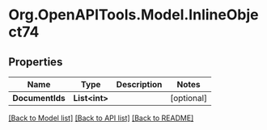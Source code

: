 
# Org.OpenAPITools.Model.InlineObject74

## Properties

Name | Type | Description | Notes
------------ | ------------- | ------------- | -------------
**DocumentIds** | **List&lt;int&gt;** |  | [optional] 

[[Back to Model list]](../README.md#documentation-for-models)
[[Back to API list]](../README.md#documentation-for-api-endpoints)
[[Back to README]](../README.md)

